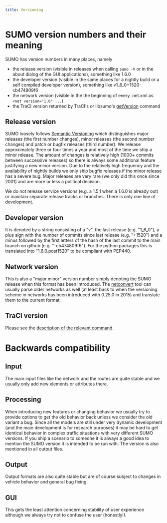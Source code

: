 ```yaml
---
title: Versioning
---
```


# SUMO version numbers and their meaning

SUMO has version numbers in many places, namely

- the release version (visible in releases when calling `sumo -V` or in the about dialog of the GUI applications), something like 1.6.0
- the developer version (visible in the same places for a nightly build or a self compiled developer version), something like v1_6_0+1520-cb474809f6
- the network version (visible in the the beginning of every .net.xml as `<net version="1.0" ...`)
- the TraCI version returned by TraCI's or libsumo's [getVersion](TraCI/Control-related_commands.md) command

## Release version

SUMO loosely follows [Semantic Versioning](https://semver.org) which distinguishes major releases (the first number changes),
minor releases (the second number changes) and patch or bugfix releases (third number).
We release approximately three or four times a year and most of the time we ship a minor release. 
The amount of changes is relatively high (1000+ commits between successive releases)
so there is always some additional feature justifying a new minor version.
Due to the relatively high frequency and the availability of nightly builds we only ship bugfix releases
if the minor release has a severe bug.
Major releases are very rare (we only did this once since 2001) and are more or less a political decision.

We do not release service versions (e.g. a 1.5.1 when a 1.6.0 is already out) or maintain separate release tracks or branches.
There is only one line of development.

## Developer version

It is denoted by a string consisting of a "v", the last release (e.g. "1_6_0"), a plus sign with the number of 
commits since last release (e.g. "+1520") and a minus followed by the first letters of the hash of the last commit to 
the main branch on github (e.g. "-cb474809f6"). For the python packages this is translated into "1.6.0.post1520" to be compliant
with PEP440.

## Network version

This is also a "major.minor" version number simply denoting the SUMO release when this format has been introduced. The [netconvert](netconvert.md)
tool can usually parse older networks as well (at least back to when the versioning scheme in networks has been introduced with 0.25.0 in 2015)
and translate them to the current format.

## TraCI version

Please see the [description of the relevant command](TraCI/Control-related_commands.md).

# Backwards compatibility
## Input
The main input files like the network and the routes are quite stable and we usually only add new elements or attributes there.

## Processing
When introducing new features or changing behavior we usually try to provide options to get the old behavior back
unless we consider the old variant a bug. Since all the models are still under very dynamic development
(and the main development is for research purposes) it may be hard to get identical behavior in complex 
traffic situations with very different SUMO versions. If you ship a scenario to someone it is always a good idea
to mention the SUMO version it is intended to be run with. The version is also mentioned in all output files.

## Output
Output formats are also quite stable but are of course subject to changes in vehicle behavior and general bug fixing.

## GUI
This gets the least attention concerning stability of user experience although we always try not to confuse the user (honestly!).
